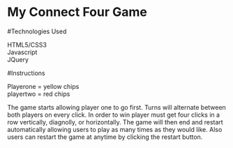 # My Connect Four Game

#Technologies Used

HTML5/CSS3  </br>
Javascript  </br>
JQuery

#Instructions 

Playerone = yellow chips  </br>
playertwo = red chips

The game starts allowing player one to go first. Turns will alternate between both players on every click. In order to win player must get four clicks in a row vertically, diagnolly, or horizontally. The game will then end and restart automatically allowing users to play as many times as they would like. Also users can restart the game at anytime by clicking the restart button.


